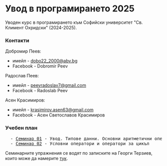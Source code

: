 # Увод в програмирането 2025

Уводен курс в програмирането към Софийски университет "Св. Климент Охридски" (2024-2025).

### Контакти
Добромир Пеев: 
-  имейл - dobo22_2000@abv.bg 
-  Facebook - Dobromir Peev 

Радослав Пеев:
- имейл - peevradoslav7@gmail.com
- Facebook - Radoslab Peev

Асен Красимиров: 
- имейл - krasimirov.asen63@gmail.com
- Facebook - Асен Светославов Красимиров

### Учебен план
<pre>
  - <a href="#">Семинар 01</a> - Увод. Типове данни. Основни аритметични операции. Вход и изход
  - <a href="#">Семинар 02</a> - Условни оператори и оператори за цикъл
</pre>

Семинарните упражнения се водят по записките на Георги Терзиев, които може да намерите <a href="https://github.com/GeorgiTerziev02/Introduction_to_programming_FMI/tree/main">тук</a>.
